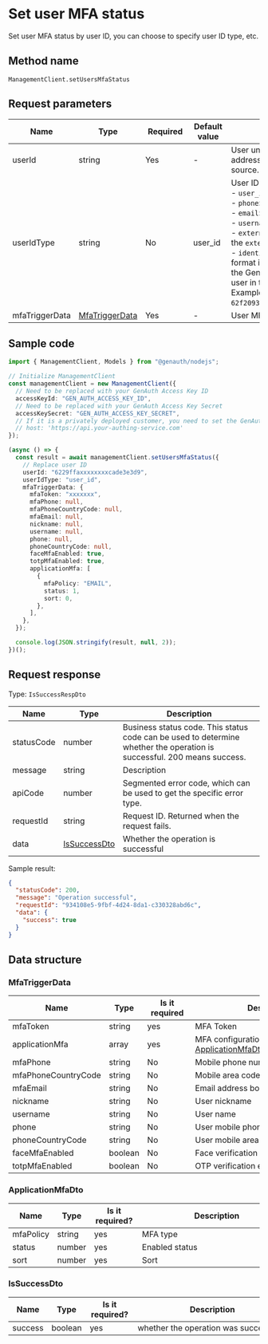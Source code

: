 # Set user MFA status

<!--
Warning ⚠️:
Do not modify this document directly,
https://github.com/Authing/authing-docs-factory
Use this project to generate
-->

<LastUpdated />

Set user MFA status by user ID, you can choose to specify user ID type, etc.

## Method name

`ManagementClient.setUsersMfaStatus`

## Request parameters

| Name           | Type                                         | <div style="width:80px">Required</div> | <div style="width:60px">Default value</div> | <div style="width:300px">Description</div>                                                                                                                                                                                                                                                                                                                                                                                                                                                                                                                                                                                                                                                       | <div style="width:200px">Sample value</div> |
| -------------- | -------------------------------------------- | -------------------------------------- | ------------------------------------------- | ------------------------------------------------------------------------------------------------------------------------------------------------------------------------------------------------------------------------------------------------------------------------------------------------------------------------------------------------------------------------------------------------------------------------------------------------------------------------------------------------------------------------------------------------------------------------------------------------------------------------------------------------------------------------------------------------ | ------------------------------------------- |
| userId         | string                                       | Yes                                    | -                                           | User unique identifier, which can be user ID, user name, email address, phone number, external ID, or ID in an external identity source.                                                                                                                                                                                                                                                                                                                                                                                                                                                                                                                                                         | `6229ffaxxxxxxxxcade3e3d9`                  |
| userIdType     | string                                       | No                                     | user_id                                     | User ID type, the default value is `user_id`, the optional values ​​are:<br>- `user_id`: GenAuth user ID, such as `6319a1504f3xxxxf214dd5b7`<br>- `phone`: User phone number<br>- `email`: User email<br>- `username`: User name<br>- `external_id`: User ID in the external system, corresponding to the `externalId` field of GenAuth user information<br>- `identity`: User's external identity source information, the format is `<extIdpId>:<userIdInIdp>`, where `<extIdpId>` is the ID of the GenAuth identity source, and `<userIdInIdp>` is the ID of the user in the external identity source. <br>Example value: `62f20932716fbcc10d966ee5:ou_8bae746eac07cd2564654140d2a9ac61`. <br> | `user_id`                                   |
| mfaTriggerData | <a href="#MfaTriggerData">MfaTriggerData</a> | Yes                                    | -                                           | User MFA trigger data                                                                                                                                                                                                                                                                                                                                                                                                                                                                                                                                                                                                                                                                            |

## Sample code

```ts
import { ManagementClient, Models } from "@genauth/nodejs";

// Initialize ManagementClient
const managementClient = new ManagementClient({
  // Need to be replaced with your GenAuth Access Key ID
  accessKeyId: "GEN_AUTH_ACCESS_KEY_ID",
  // Need to be replaced with your GenAuth Access Key Secret
  accessKeySecret: "GEN_AUTH_ACCESS_KEY_SECRET",
  // If it is a privately deployed customer, you need to set the GenAuth service domain name
  // host: 'https://api.your-authing-service.com'
});

(async () => {
  const result = await managementClient.setUsersMfaStatus({
    // Replace user ID
    userId: "6229ffaxxxxxxxxcade3e3d9",
    userIdType: "user_id",
    mfaTriggerData: {
      mfaToken: "xxxxxxx",
      mfaPhone: null,
      mfaPhoneCountryCode: null,
      mfaEmail: null,
      nickname: null,
      username: null,
      phone: null,
      phoneCountryCode: null,
      faceMfaEnabled: true,
      totpMfaEnabled: true,
      applicationMfa: [
        {
          mfaPolicy: "EMAIL",
          status: 1,
          sort: 0,
        },
      ],
    },
  });

  console.log(JSON.stringify(result, null, 2));
})();
```

## Request response

Type: `IsSuccessRespDto`

| Name       | Type                                     | Description                                                                                                             |
| ---------- | ---------------------------------------- | ----------------------------------------------------------------------------------------------------------------------- |
| statusCode | number                                   | Business status code. This status code can be used to determine whether the operation is successful. 200 means success. |
| message    | string                                   | Description                                                                                                             |
| apiCode    | number                                   | Segmented error code, which can be used to get the specific error type.                                                 |
| requestId  | string                                   | Request ID. Returned when the request fails.                                                                            |
| data       | <a href="#IsSuccessDto">IsSuccessDto</a> | Whether the operation is successful                                                                                     |

Sample result:

```json
{
  "statusCode": 200,
  "message": "Operation successful",
  "requestId": "934108e5-9fbf-4d24-8da1-c330328abd6c",
  "data": {
    "success": true
  }
}
```

## Data structure

### <a id="MfaTriggerData"></a> MfaTriggerData

| Name                | Type    | <div style="width:80px">Is it required</div> | <div style="width:300px">Description</div>                                  | <div style="width:200px">Sample value</div> |
| ------------------- | ------- | -------------------------------------------- | --------------------------------------------------------------------------- | ------------------------------------------- |
| mfaToken            | string  | yes                                          | MFA Token                                                                   | `xxxxxxx`                                   |
| applicationMfa      | array   | yes                                          | MFA configuration type: <a href="#ApplicationMfaDto">ApplicationMfaDto</a>. |                                             |
| mfaPhone            | string  | No                                           | Mobile phone number bound to MFA                                            | `null`                                      |
| mfaPhoneCountryCode | string  | No                                           | Mobile area code bound to MFA                                               | `null`                                      |
| mfaEmail            | string  | No                                           | Email address bound to MFA                                                  | `null`                                      |
| nickname            | string  | No                                           | User nickname                                                               | `null`                                      |
| username            | string  | No                                           | User name                                                                   | `null`                                      |
| phone               | string  | No                                           | User mobile phone number                                                    | `null`                                      |
| phoneCountryCode    | string  | No                                           | User mobile area code                                                       | `null`                                      |
| faceMfaEnabled      | boolean | No                                           | Face verification enabled                                                   | `true`                                      |
| totpMfaEnabled      | boolean | No                                           | OTP verification enabled                                                    | `true`                                      |

### <a id="ApplicationMfaDto"></a> ApplicationMfaDto

| Name      | Type   | <div style="width:80px">Is it required?</div> | <div style="width:300px">Description</div> | <div style="width:200px">Sample value</div> |
| --------- | ------ | --------------------------------------------- | ------------------------------------------ | ------------------------------------------- |
| mfaPolicy | string | yes                                           | MFA type                                   | `EMAIL`                                     |
| status    | number | yes                                           | Enabled status                             | 1                                           |
| sort      | number | yes                                           | Sort                                       | 0                                           |

### <a id="IsSuccessDto"></a> IsSuccessDto

| Name    | Type    | <div style="width:80px">Is it required?</div> | <div style="width:300px">Description</div> | <div style="width:200px">Sample value</div> |
| ------- | ------- | --------------------------------------------- | ------------------------------------------ | ------------------------------------------- |
| success | boolean | yes                                           | whether the operation was successful       | `true`                                      |
